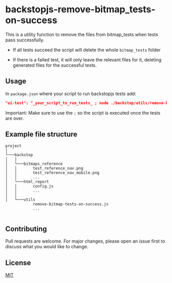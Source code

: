 # backstopjs-remove-bitmap_tests-on-success

This is a utility function to remove the files from bitmap_tests when tests pass successfully.

 - If all tests succeed the script will delete the whole `bitmap_tests` folder

 - If there is a failed test, it will only leave the relevant files for it, deleting generated files for the successful tests.

## Usage

In `package.json` where your script to run backstopjs tests add:

```json
"ui-test": "_your_script_to_run_tests_ ; node ./backstop/utils/remove-bitmap-tests-on-success.js"
```

Important: Make sure to use the `;` so the script is executed once the tests are over. 

## Example file structure

```
project
│
└───backstop
│   │
│   └───bitmaps_reference
│   │       test_reference_nav.png
│   │       test_reference_nav_mobile.png
│   │       ...
│   └───html_report
│   │       config.js
│   │       ...
│   │       
│   └───utils
            remove-bitmap-tests-on-success.js
            ...   
 
```

## Contributing
Pull requests are welcome. For major changes, please open an issue first to discuss what you would like to change.

## License
[MIT](https://choosealicense.com/licenses/mit/)
